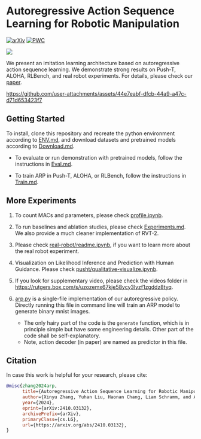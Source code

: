 # Autoregressive Action Sequence Learning for Robotic Manipulation

[![arXiv](https://img.shields.io/badge/arXiv-2410.03132-b31b1b.svg)](https://arxiv.org/abs/2410.03132)  [![PWC](https://img.shields.io/endpoint.svg?url=https://paperswithcode.com/badge/autoregressive-action-sequence-learning-for/robot-manipulation-on-rlbench)](https://paperswithcode.com/sota/robot-manipulation-on-rlbench?autoregressive-action-sequence-learning-for)

![](assets/main-fig.jpg)



We present an imitation learning architecture based on autoregressive action sequence learning. We demonstrate strong results on Push-T, ALOHA, RLBench, and real robot experiments. For details, please check our [paper](https://arxiv.org/abs/2410.03132). 




https://github.com/user-attachments/assets/44e7eabf-dfcb-44a9-a47c-d71d653423f7




## Getting Started

To install, clone this repository and recreate the python environment according to [ENV.md](ENV.md), and download datasets and pretrained models according to [Download.md](Download.md).


- To evaluate or run demonstration with pretrained models, follow the instructions in [Eval.md](Eval.md).

- To train ARP in Push-T, ALOHA, or RLBench, follow the instructions in [Train.md](Train.md).


## More Experiments

1. To count MACs and parameters, please check [profile.ipynb](profile.ipynb). 

1. To run baselines and ablation studies, please check [Experiments.md](Experiments.md). We also provide a much cleaner implementation of RVT-2. 

2. Please check [real-robot/readme.ipynb](real-robot/readme.ipynb), if you want to learn more about the real robot experiment.

3. Visualization on Likelihood Inference and Prediction with Human Guidance. Please check [pusht/qualitative-visualize.ipynb](pusht/qualitative-visualize.ipynb). 

4. If you look for supplementary video, please check the videos folder in https://rutgers.box.com/s/uzozemx67kje58ycy3lyzf1zgddz8tyq.

4. [arp.py](arp.py) is a single-file implementation of our autoregressive policy. Directly running this file in command line will train an ARP model to generate binary mnist images. 
    - The only hairy part of the code is the `generate` function, which is in principle simple but have some engineering details. Other part of the code shall be self-explanatory.
    - Note, action decoder (in paper) are named as predictor in this file.




## Citation

In case this work is helpful for your research, please cite: 

```bibtex
@misc{zhang2024arp,
      title={Autoregressive Action Sequence Learning for Robotic Manipulation}, 
      author={Xinyu Zhang, Yuhan Liu, Haonan Chang, Liam Schramm, and Abdeslam Boularias},
      year={2024},
      eprint={arXiv:2410.03132},
      archivePrefix={arXiv},
      primaryClass={cs.LG},
      url={https://arxiv.org/abs/2410.03132}, 
}
```
